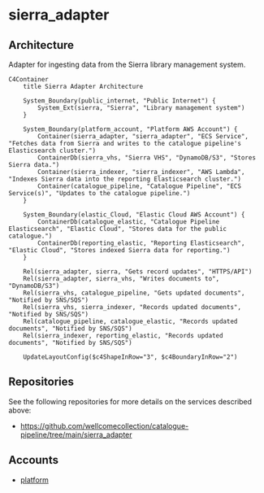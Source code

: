 # sierra_adapter

## Architecture

Adapter for ingesting data from the Sierra library management system.

```mermaid
C4Container
    title Sierra Adapter Architecture

    System_Boundary(public_internet, "Public Internet") {
        System_Ext(sierra, "Sierra", "Library management system")
    }

    System_Boundary(platform_account, "Platform AWS Account") {
        Container(sierra_adapter, "sierra_adapter", "ECS Service", "Fetches data from Sierra and writes to the catalogue pipeline's Elasticsearch cluster.")
        ContainerDb(sierra_vhs, "Sierra VHS", "DynamoDB/S3", "Stores Sierra data.")
        Container(sierra_indexer, "sierra_indexer", "AWS Lambda", "Indexes Sierra data into the reporting Elasticsearch cluster.")
        Container(catalogue_pipeline, "Catalogue Pipeline", "ECS Service(s)", "Updates to the catalogue pipeline.")
    }

    System_Boundary(elastic_Cloud, "Elastic Cloud AWS Account") {
        ContainerDb(catalogue_elastic, "Catalogue Pipeline Elasticsearch", "Elastic Cloud", "Stores data for the public catalogue.")
        ContainerDb(reporting_elastic, "Reporting Elasticsearch", "Elastic Cloud", "Stores indexed Sierra data for reporting.")
    }

    Rel(sierra_adapter, sierra, "Gets record updates", "HTTPS/API")
    Rel(sierra_adapter, sierra_vhs, "Writes documents to", "DynamoDB/S3")
    Rel(sierra_vhs, catalogue_pipeline, "Gets updated documents", "Notified by SNS/SQS")
    Rel(sierra_vhs, sierra_indexer, "Records updated documents", "Notified by SNS/SQS")
    Rel(catalogue_pipeline, catalogue_elastic, "Records updated documents", "Notified by SNS/SQS")
    Rel(sierra_indexer, reporting_elastic, "Records updated documents", "Notified by SNS/SQS")

    UpdateLayoutConfig($c4ShapeInRow="3", $c4BoundaryInRow="2")

```

## Repositories

See the following repositories for more details on the services described above:

- https://github.com/wellcomecollection/catalogue-pipeline/tree/main/sierra_adapter

## Accounts

- [platform](../../aws_accounts.md#platform)